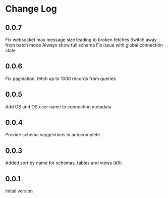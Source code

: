 # Change Log


## 0.0.7

Fix websocket max message size leading to broken fetches
Switch away from batch mode
Always show full schema
Fix issue with global connection state

## 0.0.6

Fix pagination, fetch up to 1000 records from queries

## 0.0.5

Add OS and OS user name to connection metadata

## 0.0.4

Provide schema suggestions in autocomplete

## 0.0.3

Added sort by name for schemas, tables and views (#5)

## 0.0.1

Initial version

